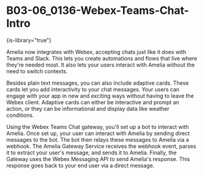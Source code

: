 # B03-06_0136-Webex-Teams-Chat-Intro

{is-library="true"}

<snippet id="B03-06_0136-Webex-Teams-Chat-Intro_snippet">



Amelia now integrates with Webex, accepting chats just like it does with Teams and Slack. This lets you create automations and flows that live where they're needed most. It also lets your users interact with Amelia without the need to switch contexts.

Besides plain text messages, you can also include adaptive cards. These cards let you add interactivity to your chat messages. Your users can engage with your app in new and exciting ways without having to leave the Webex client. Adaptive cards can either be interactive and prompt an action, or they can be informational and display data like weather conditions.

Using the Webex Teams Chat gateway, you'll set up a bot to interact with Amelia. Once set up, your user can interact with Amelia by sending direct messages to the bot. The bot then relays these messages to Amelia via a webhook. The Amelia Gateway Service receives the webhook event, parses it to extract your user's message, and sends it to Amelia. Finally, the Gateway uses the Webex Messaging API to send Amelia's response. This response goes back to your end user via a direct message.


</snippet>